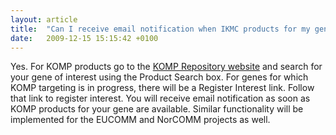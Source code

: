 ```yaml
---
layout: article
title:  "Can I receive email notification when IKMC products for my gene are available?"
date:   2009-12-15 15:15:42 +0100
---
```


Yes. For KOMP products go to the [KOMP Repository website][link_komp] and search for your gene of interest using the Product Search box. For genes for which KOMP targeting is in progress, there will be a Register Interest link. Follow that link to register interest. You will receive email notification as soon as KOMP products for your gene are available. Similar functionality will be implemented for the EUCOMM and NorCOMM projects as well.

[link_komp]: http://www.komp.org/